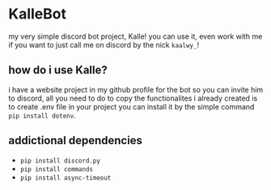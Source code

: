 # KalleBot
my very simple discord bot project, Kalle!
you can use it, even work with me if you want to just call me on discord by the nick `kaalwy_`!

## how do i use Kalle?
i have a website project in my github profile for the bot so you can invite him to discord, all you need to do to copy the functionalites i already created is to create .env file in your project you can install it by the simple command `pip install dotenv`.

## addictional dependencies
- `pip install discord.py`
- `pip install commands`
- `pip install async-timeout`
